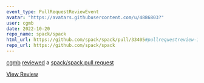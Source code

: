 ```yaml
---
event_type: PullRequestReviewEvent
avatar: "https://avatars.githubusercontent.com/u/4886803?"
user: cgmb
date: 2022-10-20
repo_name: spack/spack
html_url: https://github.com/spack/spack/pull/33405#pullrequestreview-1148464446
repo_url: https://github.com/spack/spack
---
```


<a href='https://github.com/cgmb' target='_blank'>cgmb</a> <a href='https://github.com/spack/spack/pull/33405#pullrequestreview-1148464446' target='_blank'>reviewed</a> a <a href='https://github.com/spack/spack/pull/33405' target='_blank'>spack/spack pull request</a>

<small></small>

<a href='https://github.com/spack/spack/pull/33405#pullrequestreview-1148464446' target='_blank'>View Review</a>